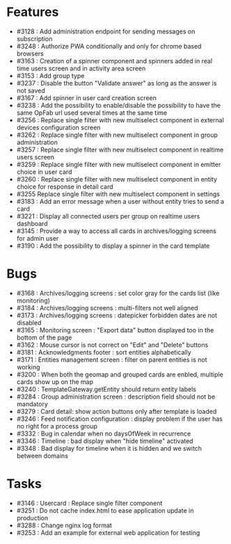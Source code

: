 # Features

* #3128 : Add administration endpoint for sending messages on subscription
* #3248 : Authorize PWA conditionally and only for chrome based browsers
* #3163 : Creation of a spinner component and spinners added in real time users screen and in activity area screen
* #3153 : Add group type
* #3237 : Disable the button "Validate answer" as long as the answer is not saved 
* #3167 : Add spinner in user card creation screen
* #3238 : Add the possibility to enable/disable the possibility to have the same OpFab url used several times at the same time
* #3256 : Replace single filter with new multiselect component in external devices configuration screen
* #3262 : Replace single filter with new multiselect component in group administration
* #3257 : Replace single filter with new multiselect component in realtime users screen
* #3259 : Replace single filter with new multiselect component in emitter choice in user card
* #3260 : Replace single filter with new multiselect component in entity choice for response in detail card
* #3255 Replace single filter with new multiselect component in settings
* #3183 : Add an error message when a user without entity tries to send a card
* #3221 : Display all connected users per group on realtime users dashboard
* #3145 : Provide a way to access all cards in archives/logging screens for admin user
* #3190 : Add the possibility to display a spinner in the card template

# Bugs

* #3168 : Archives/logging screens : set color gray for the cards list (like monitoring)
* #3184 : Archives/logging screens : multi-filters not well aligned
* #3173 : Archives/logging screens : datepicker forbidden dates are not disabled
* #3165 : Monitoring screen : "Export data" button displayed too in the bottom of the page
* #3162 : Mouse cursor is not correct on "Edit" and "Delete" buttons
* #3181 : Acknowledgments footer : sort entities alphabetically
* #3171 : Entities management screen : filter on parent entities is not working
* #3200 : When both the geomap and grouped cards are enbled, multiple cards show up on the map
* #3240 : TemplateGateway.getEntity should return entity labels
* #3284 : Group administration screen : description field should not be mandatory
* #3279 : Card detail: show action buttons only after template is loaded
* #3246 : Feed notification configuration : display problem if the user has no right for a process group
* #3332 : Bug in calendar when no daysOfWeek in recurrence
* #3346 : Timeline : bad display when "hide timeline" activated
* #3348 : Bad display for timeline when it is hidden and we switch between domains

# Tasks

* #3146 : Usercard : Replace single filter component
* #3251 : Do not cache index.html to ease application update in production
* #3288 : Change nginx log format
* #3253 : Add an example for external web application for testing

